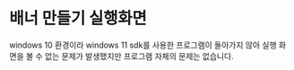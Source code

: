 # 배너 만들기 실행화면

windows 10 환경이라 windows 11 sdk를 사용한 프로그램이 돌아가지 않아 실행 화면을 볼 수 없는 문제가 발생했지만 프로그램 자체의 문제는 없습니다.

